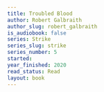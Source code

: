 ```yaml
---
title: Troubled Blood
author: Robert Galbraith
author_slug: robert_galbraith
is_audiobook: false
series: Strike
series_slug: strike
series_number: 5
started: 
year_finished: 2020
read_status: Read
layout: book
---
```

